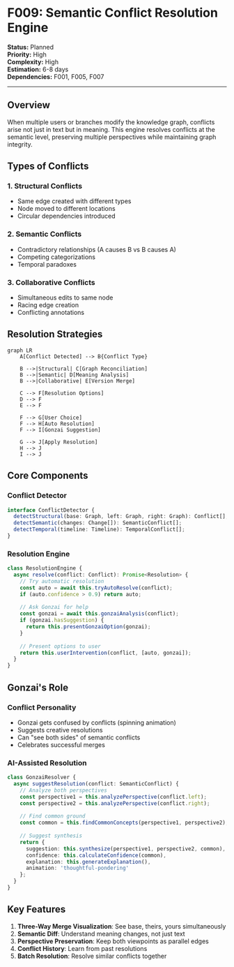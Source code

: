 # F009: Semantic Conflict Resolution Engine

**Status:** Planned  
**Priority:** High  
**Complexity:** High  
**Estimation:** 6-8 days  
**Dependencies:** F001, F005, F007

---

## Overview

When multiple users or branches modify the knowledge graph, conflicts arise not just in text but in meaning. This engine resolves conflicts at the semantic level, preserving multiple perspectives while maintaining graph integrity.

## Types of Conflicts

### 1. Structural Conflicts
- Same edge created with different types
- Node moved to different locations  
- Circular dependencies introduced

### 2. Semantic Conflicts
- Contradictory relationships (A causes B vs B causes A)
- Competing categorizations
- Temporal paradoxes

### 3. Collaborative Conflicts  
- Simultaneous edits to same node
- Racing edge creation
- Conflicting annotations

## Resolution Strategies

```mermaid
graph LR
    A[Conflict Detected] --> B{Conflict Type}
    
    B -->|Structural| C[Graph Reconciliation]
    B -->|Semantic| D[Meaning Analysis]
    B -->|Collaborative| E[Version Merge]
    
    C --> F[Resolution Options]
    D --> F
    E --> F
    
    F --> G[User Choice]
    F --> H[Auto Resolution]
    F --> I[Gonzai Suggestion]
    
    G --> J[Apply Resolution]
    H --> J
    I --> J
```

## Core Components

### Conflict Detector
```typescript
interface ConflictDetector {
  detectStructural(base: Graph, left: Graph, right: Graph): Conflict[];
  detectSemantic(changes: Change[]): SemanticConflict[];
  detectTemporal(timeline: Timeline): TemporalConflict[];
}
```

### Resolution Engine
```typescript
class ResolutionEngine {
  async resolve(conflict: Conflict): Promise<Resolution> {
    // Try automatic resolution
    const auto = await this.tryAutoResolve(conflict);
    if (auto.confidence > 0.9) return auto;
    
    // Ask Gonzai for help
    const gonzai = await this.gonzaiAnalysis(conflict);
    if (gonzai.hasSuggestion) {
      return this.presentGonzaiOption(gonzai);
    }
    
    // Present options to user
    return this.userIntervention(conflict, [auto, gonzai]);
  }
}
```

## Gonzai's Role

### Conflict Personality
- Gonzai gets confused by conflicts (spinning animation)
- Suggests creative resolutions
- Can "see both sides" of semantic conflicts
- Celebrates successful merges

### AI-Assisted Resolution
```typescript
class GonzaiResolver {
  async suggestResolution(conflict: SemanticConflict) {
    // Analyze both perspectives
    const perspective1 = this.analyzePerspective(conflict.left);
    const perspective2 = this.analyzePerspective(conflict.right);
    
    // Find common ground
    const common = this.findCommonConcepts(perspective1, perspective2);
    
    // Suggest synthesis
    return {
      suggestion: this.synthesize(perspective1, perspective2, common),
      confidence: this.calculateConfidence(common),
      explanation: this.generateExplanation(),
      animation: 'thoughtful-pondering'
    };
  }
}
```

## Key Features

1. **Three-Way Merge Visualization**: See base, theirs, yours simultaneously
2. **Semantic Diff**: Understand meaning changes, not just text
3. **Perspective Preservation**: Keep both viewpoints as parallel edges
4. **Conflict History**: Learn from past resolutions
5. **Batch Resolution**: Resolve similar conflicts together